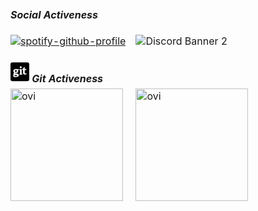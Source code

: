 
<table align="center" style="border-collapse:collapse; border: none !important;">
<tbody style="border-collapse:collapse; border: none !important;">
<tr style="border-collapse:collapse; border: none !important;">
<tr style="border-collapse:collapse; border: none !important;">
<td>
    <i><b>Social Activeness</b></i>
</td>
</tr>
<td style="border-collapse:collapse; border: none !important;">

[![spotify-github-profile](https://spotify-github-profile.vercel.app/api/view?uid=21jhc4sqkncn446f4ekei4izy&cover_image=true&theme=natemoo-re&bar_color=53b14f&bar_color_cover=false)](https://spotify-github-profile.vercel.app/api/view?uid=21jhc4sqkncn446f4ekei4izy&redirect=true)
</td>
<td style="border-collapse:collapse; border: none !important;">

![Discord Banner 2](https://discordapp.com/api/guilds/488813043275268108/widget.png?style=banner2)
</td>
</tr>
<tr>
<td>
<svg xmlns="http://www.w3.org/2000/svg" width="30px" viewBox="0 0 448 512">
<path d="M100.59 334.24c48.57 3.31 58.95 2.11 58.95 11.94 0 20-65.55 20.06-65.55 1.52.01-5.09 3.29-9.4 6.6-13.46zm27.95-116.64c-32.29 0-33.75 44.47-.75 44.47 32.51 0 31.71-44.47.75-44.47zM448 80v352a48 48 0 0 1-48 48H48a48 48 0 0 1-48-48V80a48 48 0 0 1 48-48h352a48 48 0 0 1 48 48zm-227 69.31c0 14.49 8.38 22.88 22.86 22.88 14.74 0 23.13-8.39 23.13-22.88S258.62 127 243.88 127c-14.48 0-22.88 7.84-22.88 22.31zM199.18 195h-49.55c-25-6.55-81.56-4.85-81.56 46.75 0 18.8 9.4 32 21.85 38.11C74.23 294.23 66.8 301 66.8 310.6c0 6.87 2.79 13.22 11.18 16.76-8.9 8.4-14 14.48-14 25.92C64 373.35 81.53 385 127.52 385c44.22 0 69.87-16.51 69.87-45.73 0-36.67-28.23-35.32-94.77-39.38l8.38-13.43c17 4.74 74.19 6.23 74.19-42.43 0-11.69-4.83-19.82-9.4-25.67l23.38-1.78zm84.34 109.84l-13-1.78c-3.82-.51-4.07-1-4.07-5.09V192.52h-52.6l-2.79 20.57c15.75 5.55 17 4.86 17 10.17V298c0 5.62-.31 4.58-17 6.87v20.06h72.42zM384 315l-6.87-22.37c-40.93 15.37-37.85-12.41-37.85-16.73v-60.72h37.85v-25.41h-35.82c-2.87 0-2 2.52-2-38.63h-24.18c-2.79 27.7-11.68 38.88-34 41.42v22.62c20.47 0 19.82-.85 19.82 2.54v66.57c0 28.72 11.43 40.91 41.67 40.91 14.45 0 30.45-4.83 41.38-10.2z"/>
</svg>
<i><b>Git Activeness</b></i>
</td>
</tr>
<tr style="border-collapse:collapse; border: none !important;">
<td style="border-collapse:collapse; border: none !important;">
    <img src="https://github-readme-stats.vercel.app/api/top-langs?username=Csabusr&show_icons=true&locale=en&layout=compact&theme=chartreuse-dark" alt="ovi" height="180" />
</td>
<td style="border-collapse:collapse; border: none !important;">
    <img src="https://github-readme-stats.vercel.app/api?username=Csabusr&show_icons=true&locale=en&theme=chartreuse-dark" alt="ovi" height="180"/>
</td>
</tr>
</tbody>
</table>

